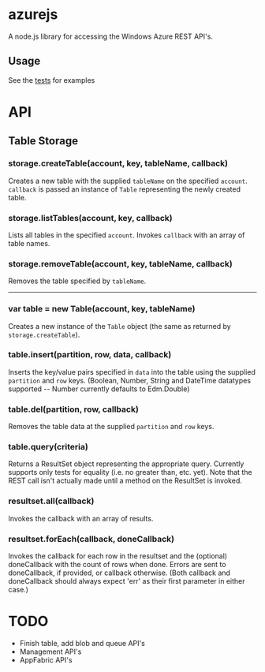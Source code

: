 # azurejs #
A node.js library for accessing the Windows Azure REST API's.

## Usage

See the [tests](azurejs/tree/master/test) for examples

# API

## Table Storage

### storage.createTable(account, key, tableName, callback)

Creates a new table with the supplied `tableName` on the specified `account`.  `callback` is passed an instance of `Table` representing the newly created table.

### storage.listTables(account, key, callback)

Lists all tables in the specified `account`.  Invokes `callback` with an array of table names.

### storage.removeTable(account, key, tableName, callback)

Removes the table specified by `tableName`.

*** 

### var table = new Table(account, key, tableName)

Creates a new instance of the `Table` object (the same as returned by `storage.createTable`).

### table.insert(partition, row, data, callback)

Inserts the key/value pairs specified in `data` into the table using the supplied `partition` and `row` keys.  (Boolean, Number, String and DateTime datatypes supported -- Number currently defaults to Edm.Double)

### table.del(partition, row, callback)

Removes the table data at the supplied `partition` and `row` keys.

### table.query(criteria)

Returns a ResultSet object representing the appropriate query.  Currently supports only tests for equality (i.e. no greater than, etc. yet).  Note that the REST call isn't actually made until a method on the ResultSet is invoked.

### resultset.all(callback)

Invokes the callback with an array of results.

### resultset.forEach(callback, doneCallback)

Invokes the callback for each row in the resultset and the (optional) doneCallback with the count of rows when done.  Errors are sent to doneCallback, if provided, or callback otherwise.  (Both callback and doneCallback should always expect 'err' as their first parameter in either case.)

# TODO

* Finish table, add blob and queue API's
* Management API's
* AppFabric API's
